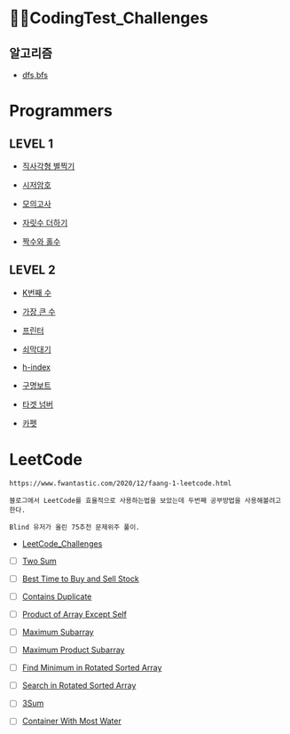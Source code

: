 # 👨‍💻CodingTest_Challenges


## 알고리즘

- [dfs,bfs](https://github.com/yejiCho/Programmers_Challenges/blob/master/algorithm/dfs%2Cbfs.md)

# Programmers

## LEVEL 1

- [직사각형 별찍기](https://github.com/yejiCho/Programmers_Challenges/blob/master/LEVEL_1/1.md)

- [시저암호](https://github.com/yejiCho/Programmers_Challenges/blob/master/LEVEL_1/2.md)

- [모의고사](https://github.com/yejiCho/Programmers_Challenges/blob/master/LEVEL_1/3.md)

- [자릿수 더하기](https://github.com/yejiCho/Programmers_Challenges/blob/master/LEVEL_1/4.md)

- [짝수와 홀수](https://github.com/yejiCho/Programmers_Challenges/blob/master/LEVEL_1/5.md)

## LEVEL 2

- [K번째 수](https://github.com/yejiCho/Programmers_Challenges/blob/master/LEVEL_2/1.md)

- [가장 큰 수](https://github.com/yejiCho/Programmers_Challenges/blob/master/LEVEL_2/2.md)

- [프린터](https://github.com/yejiCho/Programmers_Challenges/blob/master/LEVEL_2/3.md)

- [쇠막대기](https://github.com/yejiCho/Programmers_Challenges/blob/master/LEVEL_2/4.md)

- [h-index](https://github.com/yejiCho/Programmers_Challenges/blob/master/LEVEL_2/6.md)

- [구명보트](https://github.com/yejiCho/Programmers_Challenges/blob/master/LEVEL_2/7.md)

- [타겟 넘버](https://github.com/yejiCho/Programmers_Challenges/blob/master/LEVEL_2/8.md)

- [카펫](https://github.com/yejiCho/Programmers_Challenges/blob/master/LEVEL_2/9.md)

# LeetCode

```
https://www.fwantastic.com/2020/12/faang-1-leetcode.html

블로그에서 LeetCode를 효율적으로 사용하는법을 보았는데 두번째 공부방법을 사용해볼려고 한다.

Blind 유저가 올린 75추천 문제위주 풀이.
```

- [LeetCode_Challenges](https://www.teamblind.com/post/New-Year-Gift---Curated-List-of-Top-75-LeetCode-Questions-to-Save-Your-Time-OaM1orEU)

- [ ] [Two Sum](https://leetcode.com/problems/two-sum/)

- [ ] [Best Time to Buy and Sell Stock](https://leetcode.com/problems/best-time-to-buy-and-sell-stock/)

- [ ] [Contains Duplicate](https://leetcode.com/problems/contains-duplicate/)

- [ ] [Product of Array Except Self](https://leetcode.com/problems/product-of-array-except-self/)

- [ ] [Maximum Subarray](https://leetcode.com/problems/maximum-subarray/)

- [ ] [Maximum Product Subarray](https://leetcode.com/problems/maximum-product-subarray/)

- [ ] [Find Minimum in Rotated Sorted Array](https://leetcode.com/problems/find-minimum-in-rotated-sorted-array/)

- [ ] [Search in Rotated Sorted Array](https://leetcode.com/problems/search-in-rotated-sorted-array/)

- [ ] [3Sum](https://leetcode.com/problems/3sum/)

- [ ] [Container With Most Water](https://leetcode.com/problems/container-with-most-water/)